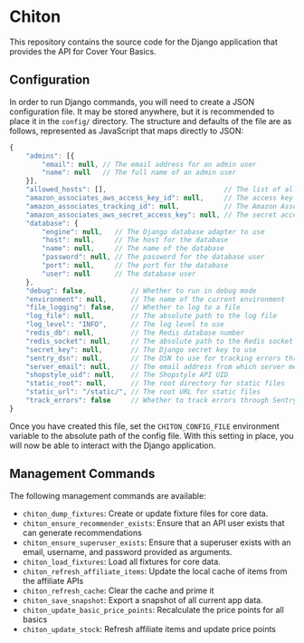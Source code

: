 # Chiton

This repository contains the source code for the Django application that
provides the API for Cover Your Basics.

## Configuration

In order to run Django commands, you will need to create a JSON configuration
file.  It may be stored anywhere, but it is recommended to place it in the
`config/` directory.  The structure and defaults of the file are as follows,
represented as JavaScript that maps directly to JSON:

```javascript
{
    "admins": [{
        "email": null, // The email address for an admin user
        "name": null   // The full name of an admin user
    }],
    "allowed_hosts": [],                             // The list of allowed hosts
    "amazon_associates_aws_access_key_id": null,     // The access key ID for the Amazon Associates AWS user
    "amazon_associates_tracking_id": null,           // The Amazon Associates tracking ID
    "amazon_associates_aws_secret_access_key": null, // The secret access key for the Amazon Associates AWS user
    "database": {
        "engine": null,   // The Django database adapter to use
        "host": null,     // The host for the database
        "name": null,     // The name of the database
        "password": null, // The password for the database user
        "port": null,     // The port for the database
        "user": null      // The database user
    },
    "debug": false,           // Whether to run in debug mode
    "environment": null,      // The name of the current environment
    "file_logging": false,    // Whether to log to a file
    "log_file": null,         // The absolute path to the log file
    "log_level": "INFO",      // The log level to use
    "redis_db": null,         // The Redis database number
    "redis_socket": null,     // The absolute path to the Redis socket
    "secret_key": null,       // The Django secret key to use
    "sentry_dsn": null,       // The DSN to use for tracking errors through Sentry
    "server_email": null,     // The email address from which server messages are sent
    "shopstyle_uid": null,    // The Shopstyle API UID
    "static_root": null,      // The root directory for static files
    "static_url": "/static/", // The root URL for static files
    "track_errors": false     // Whether to track errors through Sentry
}
```

Once you have created this file, set the `CHITON_CONFIG_FILE` environment
variable to the absolute path of the config file.  With this setting in place,
you will now be able to interact with the Django application.

## Management Commands

The following management commands are available:

* `chiton_dump_fixtures`: Create or update fixture files for core data.
* `chiton_ensure_recommender_exists`: Ensure that an API user exists that can generate recommendations
* `chiton_ensure_superuser_exists`: Ensure that a superuser exists with an email, username, and password provided as arguments.
* `chiton_load_fixtures`: Load all fixtures for core data.
* `chiton_refresh_affiliate_items`: Update the local cache of items from the affiliate APIs
* `chiton_refresh_cache`: Clear the cache and prime it
* `chiton_save_snapshot`: Export a snapshot of all current app data.
* `chiton_update_basic_price_points`: Recalculate the price points for all basics
* `chiton_update_stock`: Refresh affiliate items and update price points

